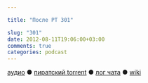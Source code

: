 ```yaml
---

title: "После РТ 301"

slug: "301"
date: 2012-08-11T19:06:00+03:00
comments: true
categories: podcast
---
```

[аудио](http://cdn.radio-t.com/rt301post.mp3) ● [пиратский torrent](http://pirates.radio-t.com/torrents/rt301post.mp3.torrent) ● [лог чата](http://chat.radio-t.com/logs/radio-t-301.html) ● [wiki](http://wiki.radio-t.com/%D0%9F%D0%BE%D1%81%D0%BB%D0%B5_%D0%A0%D0%A2_301) <audio src="http://cdn.radio-t.com/rt301post.mp3" preload="none">

